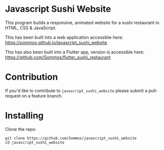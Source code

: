 # Javascript Sushi Website

This program builds a responsive, animated website for a sushi restaurant in HTML, CSS & JavaScript.

This has been built into a web application accessible here: https://sommos.github.io/javascript_sushi_website

This has also been built into a Flutter app, version is accessible here: https://github.com/Sommos/flutter_sushi_restaurant

# Contribution

If you'd like to contribute to `javascript_sushi_website` please submit a pull-request on a feature branch.

# Installing

Clone the repo:

    git clone https://github.com/Sommos/javascript_sushi_website
    cd javascript_sushi_website
